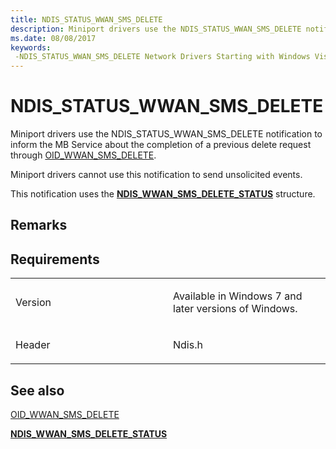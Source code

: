 ```yaml
---
title: NDIS_STATUS_WWAN_SMS_DELETE
description: Miniport drivers use the NDIS_STATUS_WWAN_SMS_DELETE notification to inform the MB Service about the completion of a previous delete request through OID_WWAN_SMS_DELETE.
ms.date: 08/08/2017
keywords: 
 -NDIS_STATUS_WWAN_SMS_DELETE Network Drivers Starting with Windows Vista
---
```


# NDIS\_STATUS\_WWAN\_SMS\_DELETE


Miniport drivers use the NDIS\_STATUS\_WWAN\_SMS\_DELETE notification to inform the MB Service about the completion of a previous delete request through [OID\_WWAN\_SMS\_DELETE](oid-wwan-sms-delete.md).

Miniport drivers cannot use this notification to send unsolicited events.

This notification uses the [**NDIS\_WWAN\_SMS\_DELETE\_STATUS**](/windows-hardware/drivers/ddi/ndiswwan/ns-ndiswwan-_ndis_wwan_sms_delete_status) structure.

## Remarks

## Requirements

<table>
<colgroup>
<col width="50%" />
<col width="50%" />
</colgroup>
<tbody>
<tr class="odd">
<td><p>Version</p></td>
<td><p>Available in Windows 7 and later versions of Windows.</p></td>
</tr>
<tr class="even">
<td><p>Header</p></td>
<td>Ndis.h</td>
</tr>
</tbody>
</table>

## See also


[OID\_WWAN\_SMS\_DELETE](oid-wwan-sms-delete.md)

[**NDIS\_WWAN\_SMS\_DELETE\_STATUS**](/windows-hardware/drivers/ddi/ndiswwan/ns-ndiswwan-_ndis_wwan_sms_delete_status)

 

